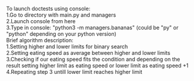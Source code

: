 To launch doctests using console:  
1.Go to directory with main.py and managers  
2.Launch console from here  
3.Type in console: "python3 -m managers.bananas" (could be "py" or "python" depending on your python version)  
Brief algorithm description:  
1.Setting higher and lower limits for binary search  
2.Setting eating speed as average between higher and lower limits  
3.Checking if our eating speed fits the condition and depending on the result setting higher limit as eating speed or lower limit as eating speed +1  
4.Repeating step 3 untill lower limit reaches higher limit  
